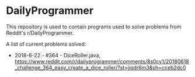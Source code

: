# DailyProgrammer

This repository is used to contain programs used to solve problems from Reddit's r/DailyProgrammer.

A list of current problems solved:

* 2018-6-22 - #364 - DiceRoller.java, https://www.reddit.com/r/dailyprogrammer/comments/8s0cy1/20180618_challenge_364_easy_create_a_dice_roller/?st=jiqdr6m3&sh=cceb2dc0
